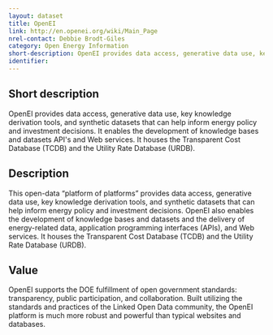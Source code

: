 ```yaml
---
layout: dataset
title: OpenEI
link: http://en.openei.org/wiki/Main_Page
nrel-contact: Debbie Brodt-Giles
category: Open Energy Information
short-description: OpenEI provides data access, generative data use, key knowledge derivation tools, and synthetic datasets that can help inform energy policy and investment decisions. It enables the development of knowledge bases and datasets API's and Web services. It houses the Transparent Cost Database (TCDB) and the Utility Rate Database (URDB). 
identifier: 
---
```


## Short description

OpenEI provides data access, generative data use, key knowledge derivation tools, and synthetic datasets that can help inform energy policy and investment decisions. It enables the development of knowledge bases and datasets API's and Web services. It houses the Transparent Cost Database (TCDB) and the Utility Rate Database (URDB). 


## Description

This open-data “platform of platforms” provides
data access, generative data use, key knowledge
derivation tools, and synthetic datasets that can
help inform energy policy and investment decisions.
OpenEI also enables the development of knowledge
bases and datasets and the delivery of energy-related
data, application programming interfaces (APIs),
and Web services. It houses the Transparent Cost
Database (TCDB) and the Utility Rate Database
(URDB).

## Value

OpenEI supports the DOE fulfillment of open government
standards: transparency, public participation, and
collaboration. Built utilizing the standards and practices
of the Linked Open Data community, the OpenEI platform
is much more robust and powerful than typical websites
and databases. 
